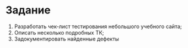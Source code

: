 # Задание

1. Разработать чек-лист тестирования небольшого учебного сайта;
2. Описать несколько подробных ТК;
3. Задокументировать найденные дефекты
